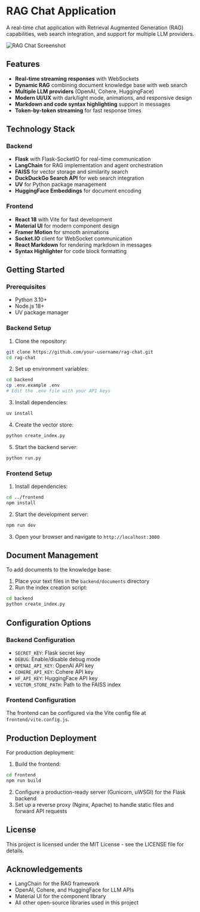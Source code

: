 # RAG Chat Application

A real-time chat application with Retrieval Augmented Generation (RAG) capabilities, web search integration, and support for multiple LLM providers.

![RAG Chat Screenshot](./screenshot.png)

## Features

- **Real-time streaming responses** with WebSockets
- **Dynamic RAG** combining document knowledge base with web search
- **Multiple LLM providers** (OpenAI, Cohere, HuggingFace)
- **Modern UI/UX** with dark/light mode, animations, and responsive design
- **Markdown and code syntax highlighting** support in messages
- **Token-by-token streaming** for fast response times

## Technology Stack

### Backend
- **Flask** with Flask-SocketIO for real-time communication
- **LangChain** for RAG implementation and agent orchestration
- **FAISS** for vector storage and similarity search
- **DuckDuckGo Search API** for web search integration
- **UV** for Python package management
- **HuggingFace Embeddings** for document encoding

### Frontend
- **React 18** with Vite for fast development
- **Material UI** for modern component design
- **Framer Motion** for smooth animations
- **Socket.IO** client for WebSocket communication
- **React Markdown** for rendering markdown in messages
- **Syntax Highlighter** for code block formatting

## Getting Started

### Prerequisites
- Python 3.10+
- Node.js 18+
- UV package manager

### Backend Setup

1. Clone the repository:
```bash
git clone https://github.com/your-username/rag-chat.git
cd rag-chat
```

2. Set up environment variables:
```bash
cd backend
cp .env.example .env
# Edit the .env file with your API keys
```

3. Install dependencies:
```bash
uv install
```

4. Create the vector store:
```bash
python create_index.py
```

5. Start the backend server:
```bash
python run.py
```

### Frontend Setup

1. Install dependencies:
```bash
cd ../frontend
npm install
```

2. Start the development server:
```bash
npm run dev
```

3. Open your browser and navigate to `http://localhost:3000`

## Document Management

To add documents to the knowledge base:

1. Place your text files in the `backend/documents` directory
2. Run the index creation script:
```bash
cd backend
python create_index.py
```

## Configuration Options

### Backend Configuration
- `SECRET_KEY`: Flask secret key
- `DEBUG`: Enable/disable debug mode
- `OPENAI_API_KEY`: OpenAI API key
- `COHERE_API_KEY`: Cohere API key
- `HF_API_KEY`: HuggingFace API key
- `VECTOR_STORE_PATH`: Path to the FAISS index

### Frontend Configuration
The frontend can be configured via the Vite config file at `frontend/vite.config.js`.

## Production Deployment

For production deployment:

1. Build the frontend:
```bash
cd frontend
npm run build
```

2. Configure a production-ready server (Gunicorn, uWSGI) for the Flask backend
3. Set up a reverse proxy (Nginx, Apache) to handle static files and forward API requests

## License

This project is licensed under the MIT License - see the LICENSE file for details.

## Acknowledgements

- LangChain for the RAG framework
- OpenAI, Cohere, and HuggingFace for LLM APIs
- Material UI for the component library
- All other open-source libraries used in this project 